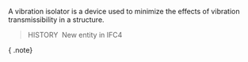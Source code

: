 A vibration isolator is a device used to minimize the effects of vibration transmissibility in a structure.

> HISTORY&nbsp; New entity in IFC4

{ .note}
>